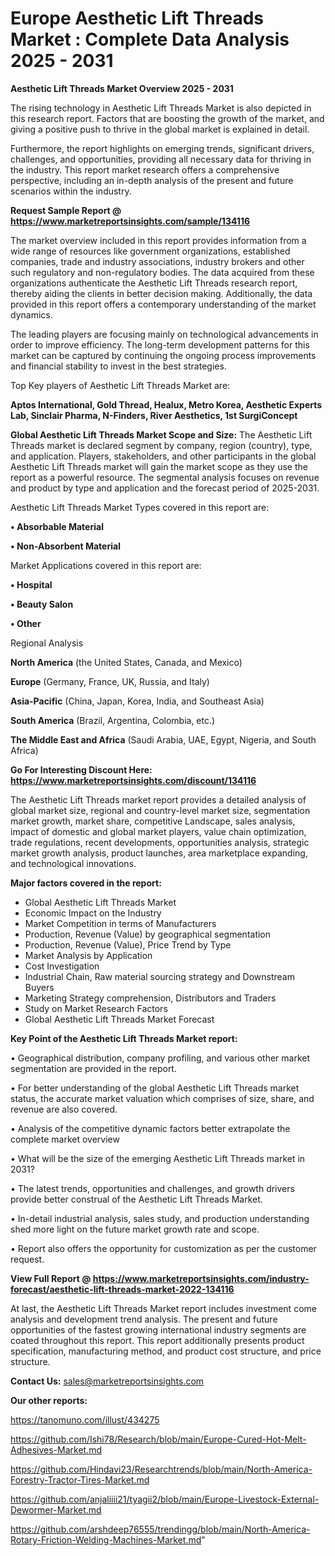 # Europe Aesthetic Lift Threads Market : Complete Data Analysis 2025 - 2031

<Strong> Aesthetic Lift Threads Market Overview 2025 - 2031</strong>

The rising technology in Aesthetic Lift Threads Market is also depicted in this research report. Factors that are boosting the growth of the market, and giving a positive push to thrive in the global market is explained in detail.

Furthermore, the report highlights on emerging trends, significant drivers, challenges, and opportunities, providing all necessary data for thriving in the industry. This report market research offers a comprehensive perspective, including an in-depth analysis of the present and future scenarios within the industry.

<strong>Request Sample Report @ <a href=https://www.marketreportsinsights.com/sample/134116>https://www.marketreportsinsights.com/sample/134116</a></strong>

The market overview included in this report provides information from a wide range of resources like government organizations, established companies, trade and industry associations, industry brokers and other such regulatory and non-regulatory bodies. The data acquired from these organizations authenticate the Aesthetic Lift Threads research report, thereby aiding the clients in better decision making. Additionally, the data provided in this report offers a contemporary understanding of the market dynamics.

The leading players are focusing mainly on technological advancements in order to improve efficiency. The long-term development patterns for this market can be captured by continuing the ongoing process improvements and financial stability to invest in the best strategies.

Top Key players of Aesthetic Lift Threads Market are:

<strong>Aptos International, Gold Thread, Healux, Metro Korea, Aesthetic Experts Lab, Sinclair Pharma, N-Finders, River Aesthetics, 1st SurgiConcept</strong>

<strong><b>Global Aesthetic Lift Threads Market Scope and Size:</b></strong>
The Aesthetic Lift Threads market is declared segment by company, region (country), type, and application. Players, stakeholders, and other participants in the global Aesthetic Lift Threads market will gain the market scope as they use the report as a powerful resource. The segmental analysis focuses on revenue and product by type and application and the forecast period of 2025-2031.

Aesthetic Lift Threads Market Types covered in this report are:

<strong>• Absorbable Material

• Non-Absorbent Material</strong>

Market Applications covered in this report are:

<strong>• Hospital

• Beauty Salon

• Other</strong> 

Regional Analysis

<strong>North America</strong> (the United States, Canada, and Mexico)

<strong>Europe</strong> (Germany, France, UK, Russia, and Italy)

<strong>Asia-Pacific</strong> (China, Japan, Korea, India, and Southeast Asia)

<strong>South America</strong> (Brazil, Argentina, Colombia, etc.)

<strong>The Middle East and Africa</strong> (Saudi Arabia, UAE, Egypt, Nigeria, and South Africa)

<strong>Go For Interesting Discount Here: <a href=https://www.marketreportsinsights.com/discount/134116>https://www.marketreportsinsights.com/discount/134116</a></strong>

The Aesthetic Lift Threads market report provides a detailed analysis of global market size, regional and country-level market size, segmentation market growth, market share, competitive Landscape, sales analysis, impact of domestic and global market players, value chain optimization, trade regulations, recent developments, opportunities analysis, strategic market growth analysis, product launches, area marketplace expanding, and technological innovations.

<strong><b>Major factors covered in the report:</b></strong>
<ul>
  <li>Global Aesthetic Lift Threads Market </li>
  <li>Economic Impact on the Industry</li>
  <li>Market Competition in terms of Manufacturers</li>
  <li>Production, Revenue (Value) by geographical segmentation</li>
  <li>Production, Revenue (Value), Price Trend by Type</li>
  <li>Market Analysis by Application</li>
  <li>Cost Investigation</li>
  <li>Industrial Chain, Raw material sourcing strategy and Downstream Buyers</li>
  <li>Marketing Strategy comprehension, Distributors and Traders</li>
  <li>Study on Market Research Factors</li>
  <li>Global Aesthetic Lift Threads Market Forecast</li>
</ul>

<strong><b>Key Point of the Aesthetic Lift Threads Market report:</b></strong>

• Geographical distribution, company profiling, and various other market segmentation are provided in the report.

• For better understanding of the global Aesthetic Lift Threads market status, the accurate market valuation which comprises of size, share, and revenue are also covered.

• Analysis of the competitive dynamic factors better extrapolate the complete market overview

• What will be the size of the emerging Aesthetic Lift Threads market in 2031?

• The latest trends, opportunities and challenges, and growth drivers provide better construal of the Aesthetic Lift Threads Market.

• In-detail industrial analysis, sales study, and production understanding shed more light on the future market growth rate and scope.

• Report also offers the opportunity for customization as per the customer request.

<strong><b>View Full Report @ <a href=https://www.marketreportsinsights.com/industry-forecast/aesthetic-lift-threads-market-2022-134116>https://www.marketreportsinsights.com/industry-forecast/aesthetic-lift-threads-market-2022-134116</a></b></strong>


At last, the Aesthetic Lift Threads Market report includes investment come analysis and development trend analysis. The present and future opportunities of the fastest growing international industry segments are coated throughout this report. This report additionally presents product specification, manufacturing method, and product cost structure, and price structure.

<strong>Contact Us:</strong>
sales@marketreportsinsights.com

<strong>Our other reports:</strong>

<a href=https://tanomuno.com/illust/434275>https://tanomuno.com/illust/434275</a>

<a href=https://github.com/Ishi78/Research/blob/main/Europe-Cured-Hot-Melt-Adhesives-Market.md>https://github.com/Ishi78/Research/blob/main/Europe-Cured-Hot-Melt-Adhesives-Market.md</a>

<a href=https://github.com/Hindavi23/Researchtrends/blob/main/North-America-Forestry-Tractor-Tires-Market.md>https://github.com/Hindavi23/Researchtrends/blob/main/North-America-Forestry-Tractor-Tires-Market.md</a>

<a href=https://github.com/anjaliiii21/tyagii2/blob/main/Europe-Livestock-External-Dewormer-Market.md>https://github.com/anjaliiii21/tyagii2/blob/main/Europe-Livestock-External-Dewormer-Market.md</a>

<a href=https://github.com/arshdeep76555/trendingg/blob/main/North-America-Rotary-Friction-Welding-Machines-Market.md>https://github.com/arshdeep76555/trendingg/blob/main/North-America-Rotary-Friction-Welding-Machines-Market.md</a>"
